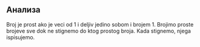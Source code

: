 ## Анализа

Broj je prost ako je veci od 1 i deljiv jedino sobom i brojem 1. Brojimo proste brojeve sve dok ne stignemo do ktog prostog broja. Kada stignemo, njega ispisujemo.

